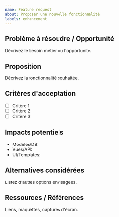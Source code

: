 ```yaml
---
name: Feature request
about: Proposer une nouvelle fonctionnalité
labels: enhancement
---
```


## Problème à résoudre / Opportunité
Décrivez le besoin métier ou l'opportunité.

## Proposition
Décrivez la fonctionnalité souhaitée.

## Critères d'acceptation
- [ ] Critère 1
- [ ] Critère 2
- [ ] Critère 3

## Impacts potentiels
- Modèles/DB:
- Vues/API:
- UI/Templates:

## Alternatives considérées
Listez d'autres options envisagées.

## Ressources / Références
Liens, maquettes, captures d'écran.
